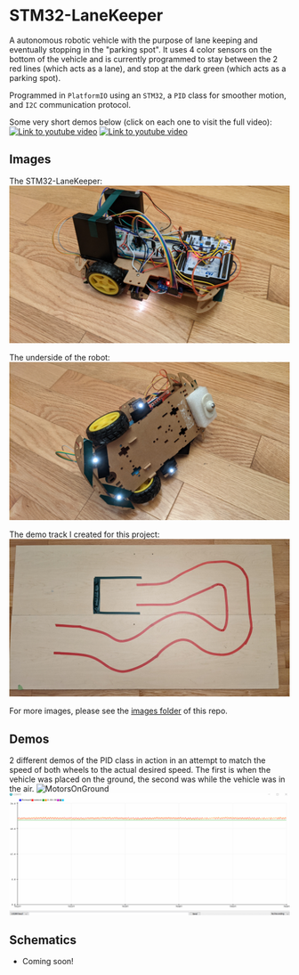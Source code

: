 # STM32-LaneKeeper
A autonomous robotic vehicle with the purpose of lane keeping and eventually stopping in the "parking spot".
It uses 4 color sensors on the bottom of the vehicle and is currently programmed to stay between the 2 red lines (which acts as a lane), and stop at the dark green (which acts as a parking spot).

Programmed in `PlatformIO` using an `STM32`, a `PID` class for smoother motion, and `I2C` communication protocol.

Some very short demos below (click on each one to visit the full video):
[![Link to youtube video](./Images/LaneKeeperGif1.gif)](https://www.youtube.com/watch?v=J9wu3cg9o0I)
[![Link to youtube video](./Images/LaneKeeperGif2.gif)](https://www.youtube.com/watch?v=n7hPzN68Uz4)

## Images
The STM32-LaneKeeper:
![LaneKeeper1](./Images/LaneKeeper1.jpg)

The underside of the robot:
![LaneKeeper3](./Images/LaneKeeper3.jpg)

The demo track I created for this project:
![TrackPic](./Images/TrackPic.jpg)

For more images, please see the [images folder](https://github.com/AshishA26/OmniBot/tree/master/Images) of this repo.

## Demos
2 different demos of the PID class in action in an attempt to match the speed of both wheels to the actual desired speed. The first is when the vehicle was placed on the ground, the second was while the vehicle was in the air.
![MotorsOnGround](./Images/MotorsOnGround.gif)
![MotorsInAir](./Images/MotorsInAir.gif)

## Schematics
- Coming soon!

